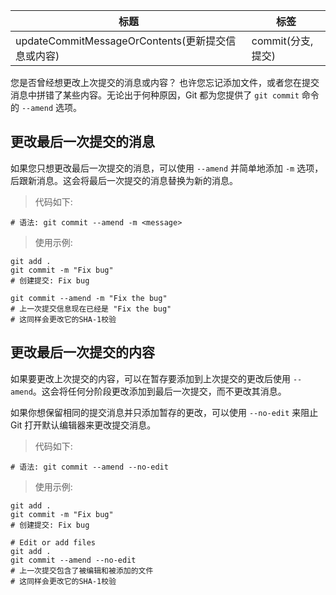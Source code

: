 | 标题                                              | 标签              |
| ------------------------------------------------- | ----------------- |
| updateCommitMessageOrContents(更新提交信息或内容) | commit(分支,提交) |

您是否曾经想更改上次提交的消息或内容？ 也许您忘记添加文件，或者您在提交消息中拼错了某些内容。无论出于何种原因，Git 都为您提供了 `git commit` 命令的 `--amend` 选项。

## 更改最后一次提交的消息

如果您只想更改最后一次提交的消息，可以使用 `--amend` 并简单地添加 `-m` 选项，后跟新消息。这会将最后一次提交的消息替换为新的消息。

> 代码如下:

```shell
# 语法: git commit --amend -m <message>
```

> 使用示例:

```shell
git add .
git commit -m "Fix bug"
# 创建提交: Fix bug

git commit --amend -m "Fix the bug"
# 上一次提交信息现在已经是 "Fix the bug"
# 这同样会更改它的SHA-1校验
```

## 更改最后一次提交的内容

如果要更改上次提交的内容，可以在暂存要添加到上次提交的更改后使用 `--amend`。这会将任何分阶段更改添加到最后一次提交，而不更改其消息。

如果你想保留相同的提交消息并只添加暂存的更改，可以使用 `--no-edit` 来阻止 Git 打开默认编辑器来更改提交消息。

> 代码如下:

```shell
# 语法: git commit --amend --no-edit
```

> 使用示例:

```shell
git add .
git commit -m "Fix bug"
# 创建提交: Fix bug

# Edit or add files
git add .
git commit --amend --no-edit
# 上一次提交包含了被编辑和被添加的文件
# 这同样会更改它的SHA-1校验
```
